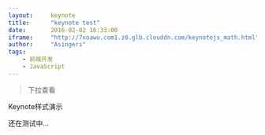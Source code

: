 ```yaml
---
layout:     keynote
title:      "keynote test"
date:       2016-02-02 16:33:00
iframe:     "http://7xoawu.com1.z0.glb.clouddn.com/keynotejs_math.html"
author:     "Asingers"
tags:
    - 前端开发
    - JavaScript
---
```


> 下拉查看


Keynote样式演示

还在测试中...